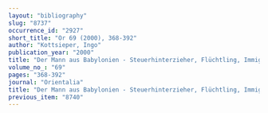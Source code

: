 ```yaml
---
layout: "bibliography"
slug: "8737"
occurrence_id: "2927"
short_title: "Or 69 (2000), 368-392"
author: "Kottsieper, Ingo"
publication_year: "2000"
title: "Der Mann aus Babylonien - Steuerhinterzieher, Flüchtling, Immigrant oder Agend? Zu einem aramäischen Dekret aus neuassyrischer Zeit"
volume_no_: "69"
pages: "368-392"
journal: "Orientalia"
title: "Der Mann aus Babylonien - Steuerhinterzieher, Flüchtling, Immigrant oder Agend? Zu einem aramäischen Dekret aus neuassyrischer Zeit"
previous_item: "8740"
---
```

